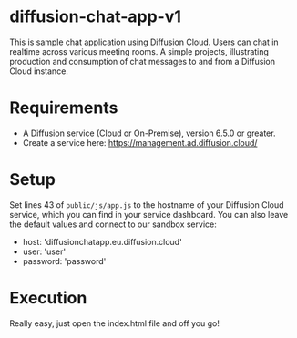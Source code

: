 # diffusion-chat-app-v1

This is sample chat application using Diffusion Cloud.
Users can chat in realtime across various meeting rooms.
A simple projects, illustrating production and consumption of chat messages to and from a Diffusion Cloud instance.

# Requirements

* A Diffusion service (Cloud or On-Premise), version 6.5.0 or greater.
* Create a service here: https://management.ad.diffusion.cloud/

# Setup

Set lines 43 of `public/js/app.js` to the hostname of your Diffusion Cloud service, which you can find in your service dashboard.
You can also leave the default values and connect to our sandbox service:
* host: 'diffusionchatapp.eu.diffusion.cloud'
* user: 'user'
* password: 'password'

# Execution

Really easy, just open the index.html file and off you go!
